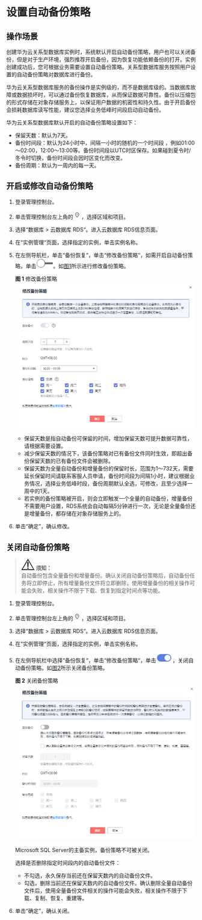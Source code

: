 # 设置自动备份策略<a name="zh-cn_topic_sqlserver_0029128206"></a>

## 操作场景<a name="zh-cn_topic_0192954006_section1554605854619"></a>

创建华为云关系型数据库实例时，系统默认开启自动备份策略，用户也可以关闭备份，但是对于生产环境，强烈推荐开启备份，因为恢复功能依赖备份的打开。实例创建成功后，您可根据业务需要设置自动备份策略。关系型数据库服务按照用户设置的自动备份策略对数据库进行备份。

华为云关系型数据库服务的备份操作是实例级的，而不是数据库级的。当数据库故障或数据损坏时，可以通过备份恢复数据库，从而保证数据可靠性。备份以压缩包的形式存储在对象存储服务上，以保证用户数据的机密性和持久性。由于开启备份会损耗数据库读写性能，建议您选择业务低峰时间段启动自动备份。

华为云关系型数据库默认开启的自动备份策略设置如下：

-   保留天数：默认为7天。
-   备份时间段：默认为24小时中，间隔一小时的随机的一个时间段 ，例如01:00～02:00，12:00～13:00等。备份时间段以UTC时区保存。如果碰到夏令时/冬令时切换，备份时间段会因时区变化而改变。
-   备份周期：默认为一周内的每一天。

## 开启或修改自动备份策略<a name="zh-cn_topic_0192954006_section22744299173619"></a>

1.  登录管理控制台。
2.  单击管理控制台左上角的![](figures/Region灰色图标.png)，选择区域和项目。
3.  选择“数据库  \>  云数据库 RDS“。进入云数据库 RDS信息页面。
4.  在“实例管理“页面，选择指定的实例，单击实例名称。
5.  在左侧导航栏，单击“备份恢复“，单击“修改备份策略“，如需开启自动备份策略，单击![](figures/关闭按钮.png)。如[图1](#zh-cn_topic_0192954006_fig823433633919)所示进行修改备份策略。

    **图 1**  修改备份策略<a name="zh-cn_topic_0192954006_fig823433633919"></a>  
    ![](figures/修改备份策略-42.png "修改备份策略-42")

    -   保留天数是指自动备份可保留的时间，增加保留天数可提升数据可靠性，请根据需要设置。
    -   减少保留天数的情况下，该备份策略对已有备份文件同时生效，即超出备份保留天数的已有备份文件会被删除。
    -   保留天数为全量自动备份和增量备份的保留时长，范围为1～732天，需要延长保留时间请联系客服人员申请，备份时间段为间隔1小时，建议根据业务情况，选择业务低峰时段，备份周期默认全选，可修改，且至少选择一周中的1天。
    -   若实例的备份策略被开启，则会立即触发一个全量的自动备份，增量备份不需要用户设置，RDS系统会自动每隔5分钟进行一次，无论是全量备份还是增量备份，都存储在对象存储服务上的。

6.  单击“确定”，确认修改。

## 关闭自动备份策略<a name="zh-cn_topic_0192954006_section6125375132158"></a>

>![](public_sys-resources/icon-notice.gif) **须知：**   
>自动备份包含全量备份和增量备份。确认关闭自动备份策略后，自动备份任务将立即停止，所有增量备份文件将立即删除，使用增量备份的相关操作可能会失败，相关操作不限于下载、恢复到指定时间点等功能。  

1.  登录管理控制台。
2.  单击管理控制台左上角的![](figures/Region灰色图标.png)，选择区域和项目。
3.  选择“数据库  \>  云数据库 RDS“。进入云数据库 RDS信息页面。
4.  在“实例管理“页面，选择指定的实例，单击实例名称。
5.  在左侧导航栏中选择“备份恢复“，单击“修改备份策略“，单击![](figures/开启按钮.png)，关闭自动备份策略。如[图2](#zh-cn_topic_0192954006_fig7385114574114)所示关闭备份策略。

    **图 2**  关闭备份策略<a name="zh-cn_topic_0192954006_fig7385114574114"></a>  
    ![](figures/关闭备份策略-43.png "关闭备份策略-43")

    Microsoft SQL Server的主备实例，备份策略不可被关闭。

    选择是否删除指定时间段内的自动备份文件：

    -   不勾选，永久保存当前还在保留天数内的自动备份文件。
    -   勾选，删除当前还在保留天数内的自动备份文件。确认删除全量自动备份文件后，使用全量备份文件相关的操作可能会失败，相关操作不限于下载、复制、恢复、重建等。

6.  单击“确定”，确认关闭。

